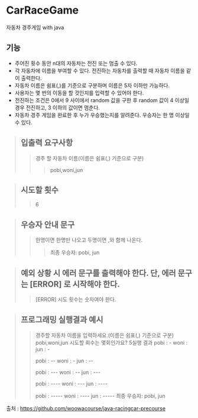 # CarRaceGame
자동차 경주게임 with java

## 기능
- 주어진 횟수 동안 n대의 자동차는 전진 또는 멈출 수 있다.
- 각 자동차에 이름을 부여할 수 있다. 전진하는 자동차를 출력할 때 자동차 이름을 같이 출력한다.
- 자동차 이름은 쉼표(,)를 기준으로 구분하며 이름은 5자 이하만 가능하다.
- 사용자는 몇 번의 이동을 할 것인지를 입력할 수 있어야 한다.
- 전진하는 조건은 0에서 9 사이에서 random 값을 구한 후 random 값이 4 이상일 경우 전진하고, 3 이하의 값이면 멈춘다.
- 자동차 경주 게임을 완료한 후 누가 우승했는지를 알려준다. 우승자는 한 명 이상일 수 있다.

>## 입출력 요구사항
>>경주 할 자동차 이름(이름은 쉼표(,) 기준으로 구분)
>>>pobi,woni,jun


>## 시도할 횟수
>> 6


>## 우승자 안내 문구
>>  한명이면 한명만 나오고 두명이면 ,와 함께 나온다. 
>>>최종 우승자: pobi, jun


>## 예외 상황 시 에러 문구를 출력해야 한다. 단, 에러 문구는 [ERROR] 로 시작해야 한다.
>> [ERROR] 시도 횟수는 숫자여야 한다.


>## 프로그래밍 실행결과 예시
>> 경주할 자동차 이름을 입력하세요.(이름은 쉼표(,) 기준으로 구분)
>> pobi,woni,jun
>> 시도할 회수는 몇회인가요?
>> 5실행 결과
>> pobi : -
>> woni : 
>> jun : -
>> 
>> pobi : --
>> woni : -
>> jun : --
>> 
>> pobi : ---
>> woni : --
>> jun : ---
>> 
>> pobi : ----
>> woni : ---
>> jun : ----
>> 
>> pobi : -----
>> woni : ----
>> jun : -----
>> 최종 우승자: pobi, jun





출처 : https://github.com/woowacourse/java-racingcar-precourse
